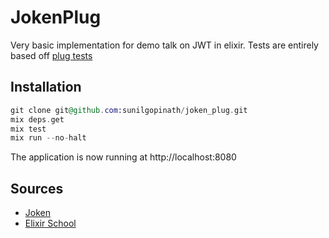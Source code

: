 # JokenPlug

Very basic implementation for demo talk on JWT in elixir. Tests are entirely based off [plug tests](https://github.com/bryanjos/joken/blob/master/test/plug_test.exs)

## Installation

```elixir
git clone git@github.com:sunilgopinath/joken_plug.git
mix deps.get
mix test
mix run --no-halt
```
The application is now running at http://localhost:8080


## Sources
+ [Joken](https://github.com/bryanjos/joken)
+ [Elixir School](https://elixirschool.com/lessons/specifics/plug/)
